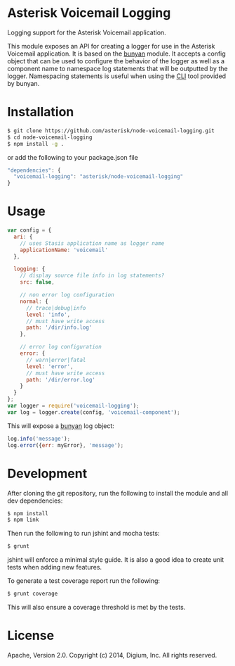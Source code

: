# Asterisk Voicemail Logging

Logging support for the Asterisk Voicemail application.

This module exposes an API for creating a logger for use in the Asterisk Voicemail application. It is based on the [bunyan](https://github.com/trentm/node-bunyan) module. It accepts a config object that can be used to configure the behavior of the logger as well as a component name to namespace log statements that will be outputted by the logger. Namespacing statements is useful when using the [CLI](https://github.com/trentm/node-bunyan#cli-usage) tool provided by bunyan.

# Installation

```bash
$ git clone https://github.com/asterisk/node-voicemail-logging.git
$ cd node-voicemail-logging
$ npm install -g .
```

or add the following to your package.json file

```JavaScript
"dependencies": {
  "voicemail-logging": "asterisk/node-voicemail-logging"
}
```

# Usage

```JavaScript
var config = {
  ari: {
    // uses Stasis application name as logger name
    applicationName: 'voicemail'
  },

  logging: {
    // display source file info in log statements?
    src: false,

    // non error log configuration
    normal: {
      // trace|debug|info
      level: 'info',
      // must have write access
      path: '/dir/info.log'
    },

    // error log configuration
    error: {
      // warn|error|fatal
      level: 'error',
      // must have write access
      path: '/dir/error.log'
    }
  }
};
var logger = require('voicemail-logging');
var log = logger.create(config, 'voicemail-component');
```

This will expose a [bunyan](https://github.com/trentm/node-bunyan#log-method-api) log object:

```JavaScript
log.info('message');
log.error({err: myError}, 'message');
```

# Development

After cloning the git repository, run the following to install the module and all dev dependencies:

```bash
$ npm install
$ npm link
```

Then run the following to run jshint and mocha tests:

```bash
$ grunt
```

jshint will enforce a minimal style guide. It is also a good idea to create unit tests when adding new features.

To generate a test coverage report run the following:

```bash
$ grunt coverage
```

This will also ensure a coverage threshold is met by the tests.

# License

Apache, Version 2.0. Copyright (c) 2014, Digium, Inc. All rights reserved.

